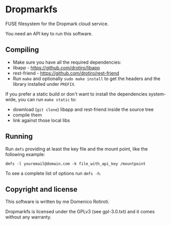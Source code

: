 # Dropmarkfs

FUSE filesystem for the Dropmark cloud service.

You need an API key to run this software.


## Compiling

* Make sure you have all the required dependencies:
 * libapp  - https://github.com/drotiro/libapp
 * rest-friend - https://github.com/drotiro/rest-friend
* Run `make` and optionally `sudo make install` to get the headers and the library
installed under `PREFIX`. 

If you prefer a static build or don't want to install the dependencies system-wide,
you can run `make static` to:
 * download (`git clone`) libapp and rest-friend inside the source tree
 * compile them
 * link against those local libs


## Running 

Run `dmfs` providing at least the key file and the mount point, like the following example:

`dmfs -l youremail@domain.com -k file_with_api_key /mountpoint`

To see a complete list of options run `dmfs -h`.

## Copyright and license

This software is written by me Domenico Rotiroti.

Dropmarkfs is licensed under the GPLv3 (see gpl-3.0.txt) and it comes without any warranty.
